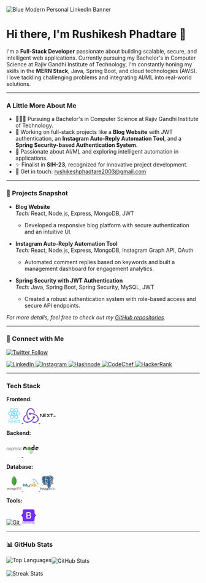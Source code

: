 ![Blue Modern Personal LinkedIn Banner](https://github.com/Rushi0207/rushikeshphadtare/assets/113949814/f928dec5-1c41-4b85-9c31-e6fc959d6dd3)

# Hi there, I'm Rushikesh Phadtare 👋

I'm a **Full-Stack Developer** passionate about building scalable, secure, and intelligent web applications. Currently pursuing my Bachelor's in Computer Science at Rajiv Gandhi Institute of Technology, I'm constantly honing my skills in the **MERN Stack**, Java, Spring Boot, and cloud technologies (AWS). I love tackling challenging problems and integrating AI/ML into real-world solutions.

---

### A Little More About Me

- 👨🏻‍🎓 Pursuing a Bachelor's in Computer Science at Rajiv Gandhi Institute of Technology.
- 🔭 Working on full-stack projects like a **Blog Website** with JWT authentication, an **Instagram Auto-Reply Automation Tool**, and a **Spring Security-based Authentication System**.
- 🌱 Passionate about AI/ML and exploring intelligent automation in applications.
- ✨ Finalist in **SIH-23**, recognized for innovative project development.
- 📧 Get in touch: [rushikeshphadtare2003@gmail.com](mailto:rushikeshphadtare2003@gmail.com)

---

### 🚀 Projects Snapshot

- **Blog Website**  
  *Tech:* React, Node.js, Express, MongoDB, JWT  
  - Developed a responsive blog platform with secure authentication and an intuitive UI.

- **Instagram Auto-Reply Automation Tool**  
  *Tech:* React, Node.js, Express, MongoDB, Instagram Graph API, OAuth  
  - Automated comment replies based on keywords and built a management dashboard for engagement analytics.

- **Spring Security with JWT Authentication**  
  *Tech:* Java, Spring Boot, Spring Security, MySQL, JWT  
  - Created a robust authentication system with role-based access and secure API endpoints.

*For more details, feel free to check out my [GitHub repositories](https://github.com/Rushi0207).*

---

### 🔗 Connect with Me

<p align="left">
  <a href="https://twitter.com/rushike020" target="_blank">
    <img src="https://img.shields.io/twitter/follow/rushike020?logo=twitter&style=for-the-badge" alt="Twitter Follow" />
  </a>
</p>

<p align="left">
  <a href="https://linkedin.com/in/rushikesh-phadtare" target="_blank">
    <img src="https://raw.githubusercontent.com/rahuldkjain/github-profile-readme-generator/master/src/images/icons/Social/linked-in-alt.svg" alt="LinkedIn" height="30" width="40"/>
  </a>
  <a href="https://instagram.com/rushi_02_07" target="_blank">
    <img src="https://raw.githubusercontent.com/rahuldkjain/github-profile-readme-generator/master/src/images/icons/Social/instagram.svg" alt="Instagram" height="30" width="40"/>
  </a>
  <a href="https://hashnode.com/@rushi27" target="_blank">
    <img src="https://raw.githubusercontent.com/rahuldkjain/github-profile-readme-generator/master/src/images/icons/Social/hashnode.svg" alt="Hashnode" height="30" width="40"/>
  </a>
  <a href="https://www.codechef.com/users/rushi0" target="_blank">
    <img src="https://cdn.jsdelivr.net/npm/simple-icons@3.1.0/icons/codechef.svg" alt="CodeChef" height="30" width="40"/>
  </a>
  <a href="https://www.hackerrank.com/rushikeshphadta1" target="_blank">
    <img src="https://raw.githubusercontent.com/rahuldkjain/github-profile-readme-generator/master/src/images/icons/Social/hackerrank.svg" alt="HackerRank" height="30" width="40"/>
  </a>
</p>

---

### Tech Stack

**Frontend:**
<p align="left">
  <a href="https://reactjs.org/" target="_blank" rel="noreferrer">
    <img src="https://raw.githubusercontent.com/devicons/devicon/master/icons/react/react-original-wordmark.svg" alt="React" width="40" height="40"/>
  </a>
  <a href="https://redux.js.org" target="_blank" rel="noreferrer">
    <img src="https://raw.githubusercontent.com/devicons/devicon/master/icons/redux/redux-original.svg" alt="Redux" width="40" height="40"/>
  </a>
  <a href="https://nextjs.org" target="_blank" rel="noreferrer">
    <img src="https://raw.githubusercontent.com/devicons/devicon/master/icons/nextjs/nextjs-original-wordmark.svg" alt="Next.js" width="40" height="40"/>
  </a>
</p>

**Backend:**
<p align="left">
  <a href="https://expressjs.com" target="_blank" rel="noreferrer">
    <img src="https://raw.githubusercontent.com/devicons/devicon/master/icons/express/express-original-wordmark.svg" alt="Express" width="40" height="40"/>
  </a>
  <a href="https://nodejs.org" target="_blank" rel="noreferrer">
    <img src="https://raw.githubusercontent.com/devicons/devicon/master/icons/nodejs/nodejs-original-wordmark.svg" alt="Node.js" width="40" height="40"/>
  </a>
</p>

**Database:**
<p align="left">
  <a href="https://www.mongodb.com/" target="_blank" rel="noreferrer">
    <img src="https://raw.githubusercontent.com/devicons/devicon/master/icons/mongodb/mongodb-original-wordmark.svg" alt="MongoDB" width="40" height="40"/>
  </a>
  <a href="https://www.mysql.com/" target="_blank" rel="noreferrer">
    <img src="https://raw.githubusercontent.com/devicons/devicon/master/icons/mysql/mysql-original-wordmark.svg" alt="MySQL" width="40" height="40"/>
  </a>
  <a href="https://www.postgresql.org/" target="_blank" rel="noreferrer">
    <img src="https://raw.githubusercontent.com/devicons/devicon/master/icons/postgresql/postgresql-original-wordmark.svg" alt="PostgreSQL" width="40" height="40"/>
  </a>
</p>

**Tools:**
<p align="left">
  <a href="https://git-scm.com/" target="_blank" rel="noreferrer">
    <img src="https://www.vectorlogo.zone/logos/git-scm/git-scm-icon.svg" alt="Git" width="40" height="40"/>
  </a>
  <a href="https://getbootstrap.com" target="_blank" rel="noreferrer">
    <img src="https://raw.githubusercontent.com/devicons/devicon/master/icons/bootstrap/bootstrap-plain-wordmark.svg" alt="Bootstrap" width="40" height="40"/>
  </a>
</p>


---

### 📊 GitHub Stats

<p>
  <img align="left" src="https://github-readme-stats.vercel.app/api/top-langs?username=rushi0207&show_icons=true&locale=en&layout=compact&theme=dark" alt="Top Languages" />
</p>
<p>
  <img align="center" src="https://github-readme-stats.vercel.app/api?username=rushi0207&show_icons=true&locale=en&theme=dark" alt="GitHub Stats" />
</p>
<p>
  <img align="center" src="https://github-readme-streak-stats.herokuapp.com/?user=rushi0207&theme=dark" alt="Streak Stats" />
</p>
